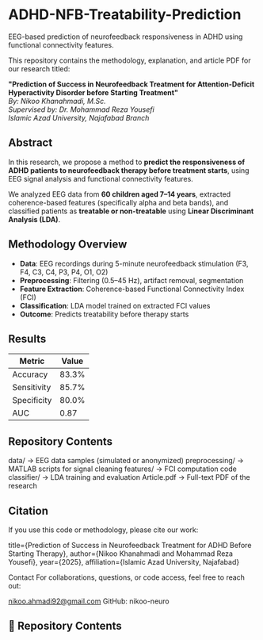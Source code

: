 # ADHD-NFB-Treatability-Prediction
 EEG-based prediction of neurofeedback responsiveness in ADHD using functional connectivity features.

This repository contains the methodology, explanation, and article PDF for our research titled:

 **"Prediction of Success in Neurofeedback Treatment for Attention-Deficit Hyperactivity Disorder before Starting Treatment"**  
 *By: Nikoo Khanahmadi, M.Sc.*  
 *Supervised by: Dr. Mohammad Reza Yousefi*  
 *Islamic Azad University, Najafabad Branch*


##  Abstract

In this research, we propose a method to **predict the responsiveness of ADHD patients to neurofeedback therapy before treatment starts**, using EEG signal analysis and functional connectivity features.

We analyzed EEG data from **60 children aged 7–14 years**, extracted coherence-based features (specifically alpha and beta bands), and classified patients as **treatable or non-treatable** using **Linear Discriminant Analysis (LDA)**.



##  Methodology Overview

- **Data**: EEG recordings during 5-minute neurofeedback stimulation (F3, F4, C3, C4, P3, P4, O1, O2)
- **Preprocessing**: Filtering (0.5–45 Hz), artifact removal, segmentation
- **Feature Extraction**: Coherence-based Functional Connectivity Index (FCI)
- **Classification**: LDA model trained on extracted FCI values
- **Outcome**: Predicts treatability before therapy starts


##  Results

| Metric        | Value  |
|---------------|--------|
| Accuracy      | 83.3%  |
| Sensitivity   | 85.7%  |
| Specificity   | 80.0%  |
| AUC           | 0.87   |

##  Repository Contents

 data/ → EEG data samples (simulated or anonymized)
 preprocessing/ → MATLAB scripts for signal cleaning
 features/ → FCI computation code
 classifier/ → LDA training and evaluation
 Article.pdf → Full-text PDF of the research


##  Citation

If you use this code or methodology, please cite our work:

  title={Prediction of Success in Neurofeedback Treatment for ADHD Before Starting Therapy},
  author={Nikoo Khanahmadi and Mohammad Reza Yousefi},
  year={2025},
  affiliation={Islamic Azad University, Najafabad}

 Contact
For collaborations, questions, or code access, feel free to reach out:

 nikoo.ahmadi92@gmail.com
 GitHub: nikoo-neuro





## 📁 Repository Contents

